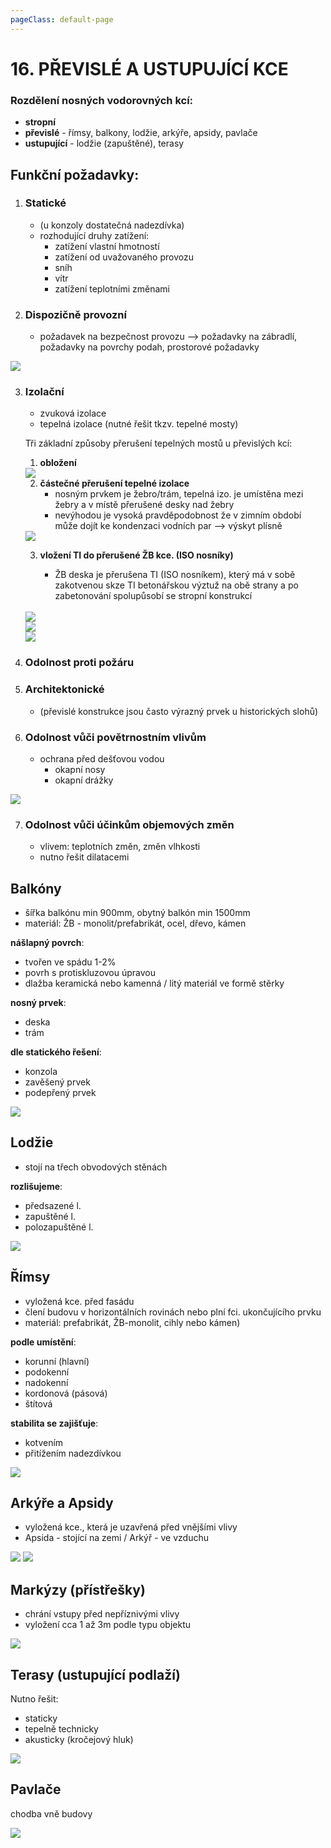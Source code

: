 ```yaml
---
pageClass: default-page
---
```


# 16. PŘEVISLÉ A USTUPUJÍCÍ KCE

### Rozdělení nosných vodorovných kcí:

- **stropní**
- **převislé** - římsy, balkony, lodžie, arkýře, apsidy, pavlače
- **ustupující** - lodžie (zapuštěné), terasy

## Funkční požadavky:

1. ### Statické
   
   - (u konzoly dostatečná nadezdívka)
   - rozhodující druhy zatížení:
     - zatížení vlastní hmotností
     - zatížení od uvažovaného provozu
     - sníh
     - vítr
     - zatížení teplotními změnami

2. ### Dispozičně provozní
   
   - požadavek na bezpečnost provozu --> požadavky na zábradlí, požadavky na povrchy podah, prostorové požadavky

<img class="centered_image" src="/images/pos/16/vyskazabradli.jpg" />

3. ### Izolační
   
   - zvuková izolace
   - tepelná izolace (nutné řešit tkzv. tepelné mosty)
   
   Tři základní způsoby přerušení tepelných mostů u převislých kcí:
   
   1. **obložení**
   
   <img class="centered_image" src="/images/pos/16/oblozeni.jpg" />
   
   2. **částečné přerušení tepelné izolace**
      - nosným prvkem je žebro/trám, tepelná izo. je umístěna mezi žebry a v místě přerušené desky nad žebry
      - nevýhodou je vysoká pravděpodobnost že v zimním období může dojít ke kondenzaci vodních par --> výskyt plísně
   
   <img class="centered_image" src="/images/pos/16/castecnepreruseni.jpg" />
   
   3. **vložení TI do přerušené ŽB kce. (ISO nosníky)**
      
      - ŽB deska je přerušena TI (ISO nosníkem), který má v sobě zakotvenou skze TI betonářskou výztuž na obě strany a po zabetonování spolupůsobí se stropní konstrukcí
   
   <br>
   <img class="centered_image" src="/images/pos/16/isonosnik1.jpg" />
   <br>
   <img class="centered_image" src="/images/pos/16/isonosnik2.jpg" />
   <br>
   <img class="centered_image" src="/images/pos/16/isonosnik3.jpg" />

4. ### Odolnost proti požáru

5. ### Architektonické
   
   - (převislé konstrukce jsou často výrazný prvek u historických slohů)

6. ### Odolnost vůči povětrnostním vlivům
   
   - ochrana před dešťovou vodou
     - okapní nosy
     - okapní drážky

<img class="centered_image" src="/images/pos/16/okapninos.jpg" />

7. ### Odolnost vůči účinkům objemových změn
   
   - vlivem: teplotních změn, změn vlhkosti
   - nutno řešit dilatacemi

## Balkóny

- šířka balkónu min 900mm, obytný balkón min 1500mm
- materiál: ŽB - monolit/prefabrikát, ocel, dřevo, kámen

**nášlapný povrch**:

- tvořen ve spádu 1-2%
- povrh s protiskluzovou úpravou
- dlažba keramická nebo kamenná / litý materiál ve formě stěrky

**nosný prvek**:

- deska
- trám

**dle statického řešení**:

- konzola
- zavěšený prvek
- podepřený prvek

<img class="centered_image" src="/images/pos/16/balkony.jpg" />

## Lodžie

- stojí na třech obvodových stěnách

**rozlišujeme**:

- předsazené l.
- zapuštěné l.
- polozapuštěné l.

<img class="centered_image" src="/images/pos/16/lodzie.jpg" />

## Římsy

- vyložená kce. před fasádu
- člení budovu v horizontálních rovinách nebo plní fci. ukončujícího prvku
- materiál: prefabrikát, ŽB-monolit, cihly nebo kámen)

**podle umístění**:

- korunní (hlavní)
- podokenní
- nadokenní
- kordonová (pásová)
- štítová

**stabilita se zajišťuje**:

- kotvením
- přitížením nadezdívkou

<img class="centered_image" src="/images/pos/16/rimsy.jpg" />

## Arkýře a Apsidy

- vyložená kce., která je uzavřená před vnějšími vlivy
- Apsida - stojící na zemi / Arkýř - ve vzduchu

<img class="centered_image" src="/images/pos/16/apsida.jpg" />

<img class="centered_image" src="/images/pos/16/vykyr.jpg" />

## Markýzy (přístřešky)

- chrání vstupy před nepříznivými vlivy
- vyložení cca 1 až 3m podle typu objektu

<img class="centered_image" src="/images/pos/16/markyza.jpg" />

## Terasy (ustupující podlaží)

Nutno řešit:

- staticky
- tepelně technicky
- akusticky (kročejový hluk)

<img class="centered_image" src="/images/pos/16/terasa.jpg" />

## Pavlače

chodba vně budovy

<img class="centered_image" src="/images/pos/16/pavlac.jpg" />
